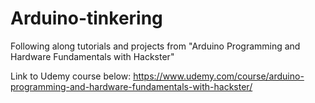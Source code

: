 # Arduino-tinkering

Following along tutorials and projects from "Arduino Programming and Hardware Fundamentals with Hackster"

Link to Udemy course below:
https://www.udemy.com/course/arduino-programming-and-hardware-fundamentals-with-hackster/
